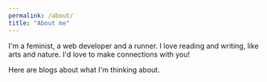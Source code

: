 ```yaml
---
permalink: /about/
title: "About me"
---
```


I'm a feminist, a web developer and a runner. I love reading and writing, like arts and nature. I'd love to make connections with you!

Here are blogs about what I'm thinking about.
